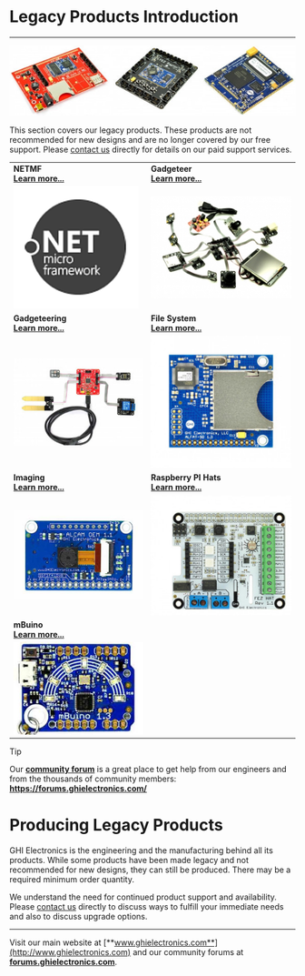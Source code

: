 # Legacy Products Introduction
---
![Legacy Products](../images/legacy_noborder.jpg)

This section covers our legacy products. These products are not recommended for new designs and are no longer covered by our free support. Please [contact us](https://www.ghielectronics.com/contact) directly for details on our paid support services.

|  |  |
|--|--|
| **NETMF** </br> [**Learn more...**](netmf/intro.md) | **Gadgeteer** </br> [**Learn more...**](gadgeteer/intro.md) |
| [![NETMF Logo](images/netmf_logo.png)](netmf/intro.md) | [![FEZ Cobra II](gadgeteer/images/gadgeteer.jpg)](gadgeteer/intro.md) |
| **Gadgeteering** </br> [**Learn more...**](gadgeteering.md) | **File System** </br> [**Learn more...**](filesystem.md) |
| [![Fez Lynx](images/fez-lynx_sm.jpg)](gadgeteering.md) | [![F40](images/f40_board.jpg)](filesystem.md) |
| **Imaging** </br> [**Learn more...**](imaging.md) | **Raspberry PI Hats** </br> [**Learn more...**](raspberrypi_hats.md) |
| [![Alcam](images/alcam_sm.jpg)](imaging.md) | [![FEZ Hat](images/fez-hat.jpg)](raspberrypi_hats.md) |
| **mBuino** </br> [**Learn more...**](mbuino.md) | 
| [![Sample Code](images/mbuino_sm.jpg)](mbuino.md) |  |

> [!Tip]
> Our [**community forum**](https://forums.ghielectronics.com/) is a great place to get help from our engineers and from the thousands of community members: **https://forums.ghielectronics.com/**

# Producing Legacy Products

GHI Electronics is the engineering and the manufacturing behind all its products. While some products have been made legacy and not recommended for new designs, they can still be produced. There may be a required minimum order quantity. 

We understand the need for continued product support and availability. Please [contact us](https://www.ghielectronics.com/contact) directly to discuss ways to fulfill your immediate needs and also to discuss upgrade options.

***

Visit our main website at [**www.ghielectronics.com**](http://www.ghielectronics.com) and our community forums at [**forums.ghielectronics.com**](https://forums.ghielectronics.com/).